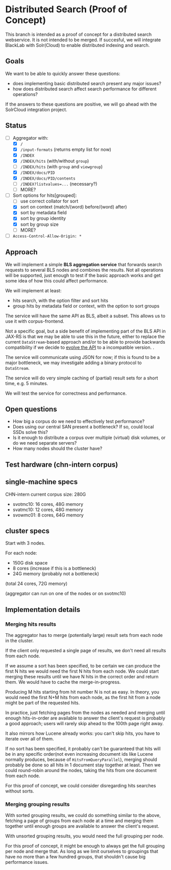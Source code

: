 # Distributed Search (Proof of Concept)

This branch is intended as a proof of concept for a distributed search 
webservice. It is not intended to be merged. If succesful, we will integrate 
BlackLab with Solr(Cloud) to enable distributed indexing and search.


## Goals

We want to be able to quickly answer these questions:
- does implementing basic distributed search present any major issues?
- how does distributed search affect search performance for different 
 operations?

If the answers to these questions are positive, we will go ahead with the 
SolrCloud integration project.


## Status

- [ ] Aggregator with:
  - [x] `/`
  - [x] `/input-formats` (returns empty list for now)
  - [x] `/INDEX`
  - [x] `/INDEX/hits` (with/without `group`)
  - [ ] `/INDEX/hits` (with `group` and `viewgroup`)
  - [x] `/INDEX/docs/PID`
  - [x] `/INDEX/docs/PID/contents`
  - [ ] `/INDEX?listvalues=...` (necessary?)
  - [ ] MORE?
- [ ] Sort options for hits\[grouped\]:
  - [ ] use correct collator for sort
  - [x] sort on context (match/(word) before/(word) after)
  - [x] sort by metadata field
  - [x] sort by group identity
  - [x] sort by group size
  - [ ] MORE?
- [ ] `Access-Control-Allow-Origin: *`

## Approach

We will implement a simple **BLS aggregation service** that forwards search 
requests to several BLS nodes and combines the results. Not all operations will 
be supported, just enough to test if the basic approach works and get some idea 
of how this could affect performance.

We will implement at least:
- hits search, with the option filter and sort hits
- group hits by metadata field or context, with the option to sort groups

The service will have the same API as BLS, albeit a subset. This allows us to 
use it with corpus-frontend.

Not a specific goal, but a side benefit of implementing part of the BLS API in
JAX-RS is that we may be able to use this in the future, either to replace the 
current `DataStream`-based approach and/or to be able to provide backwards 
compatibility if we decide to [evolve the API](BLS-API-REDESIGN.md) to a incompatible version.
.

The service will communicate using JSON for now; if this is found to be a major 
bottleneck, we may 
investigate adding a binary protocol to `DataStream`.

The service will do very simple caching of (partial) result sets for a short 
time, e.g. 5 minutes.

We will test the service for correctness and performance.


## Open questions

- How big a corpus do we need to effectively test performance?
- Does using our central SAN present a bottleneck? If so, could local SSDs 
  solve this?
- Is it enough to distribute a corpus over multiple (virtual) disk volumes, or 
  do we need separate servers?
- How many nodes should the cluster have?


## Test hardware (chn-intern corpus)

## single-machine specs

CHN-intern current corpus size: 280G

- svotmc10: 16 cores, 48G memory   
- svatmc10: 12 cores, 48G memory
- svowmc01: 8 cores, 64G memory

## cluster specs

Start with 3 nodes.

For each node:
- 150G disk space
- 8 cores    (increase if this is a bottleneck)
- 24G memory (probably not a bottleneck)

(total 24 cores, 72G memory)

(aggregator can run on one of the nodes or on svotmc10)


## Implementation details

### Merging hits results

The aggregator has to merge (potentially large) result sets from each node in 
the cluster.

If the client only requested a single page of results, we don't need all 
results from each node.

If we assume a sort has been specified, to be certain we can produce the first 
N hits we would need the first N hits from each node. We could start merging 
these results until we have N hits in the correct order and return them. We 
would have to cache the merge-in-progress.

Producing M hits starting from hit number N is not as easy. In theory, you 
would need the first N+M hits from each node, as the first hit from a node 
might be part of the requested hits.

In practice, just fetching pages from the nodes as needed and merging until 
enough hits-in-order are available to answer the client's request is probably a 
good approach; users will rarely skip ahead to the 100th page right away.

It also mirrors how Lucene already works: you can't skip hits, you have to 
iterate over all of them.

If no sort has been specified, it probably can't be guaranteed that hits will 
be in any specific order(not even increasing document ids like Lucene normally 
produces, because of `HitsFromQueryParallel`), merging should probably be done 
so all hits in 1 document stay together at least. Then we could round-robin 
around the nodes, taking the hits from one document from each node.

For this proof of concept, we could consider disregarding hits searches without 
sorts.


### Merging grouping results

With sorted grouping results, we could do something similar to the above, 
fetching a page of groups from each node at a time and merging them together 
until enough groups are available to answer the client's request.

With unsorted grouping results, you would need the full grouping per node.

For this proof of concept, it might be enough to always get the full grouping 
per node and merge that. As long as we limit ourselves to groupings that have 
no more than a few hundred groups, that shouldn't cause big performance issues.
